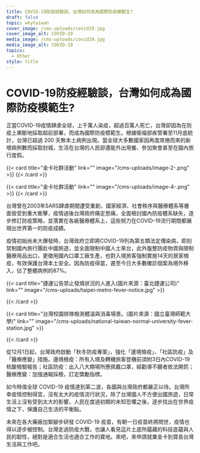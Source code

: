 ```yaml
---
title: COVID-19防疫經驗談，台灣如何成為國際防疫模範生?
draft: false
topic: whytaiwan
cover_image: /cms-uploads/covid19.jpg
cover_image_alt: COVID-19
media_image: /cms-uploads/covid19.jpg
media_image_alt: COVID-19
topics:
  - Other
style: title
---
```

# COVID-19防疫經驗談，台灣如何成為國際防疫模範生?

正當COVID-19疫情肆虐全球，上千萬人染疫，超過百萬人死亡，台灣卻因為在防疫上果斷地採取超前部署，而成為國際防疫模範生。根據衛福部疾管署至11月底統計，台灣已超過 200 天無本土病例出現。當全球大多數國家因再度席捲而來的新增病例數而採取封城，生活在台灣的人民卻還能外出用餐、參加聚會甚至在國內旅行度假。

{{< card title="金卡社群活動" link="" image="/cms-uploads/image-2-.png" >}}
{{< /card >}}

{{< card title="金卡社群活動" link="" image="/cms-uploads/image-4-.png" >}}
{{< /card >}}

台灣曾在2003年SARS肆虐期間遭受重創，國家經濟、社會秩序與醫療體系等層面皆受到重大衝擊，疫情過後台灣政府痛定思痛，全面檢討國內防疫體系缺失，逐步修訂防疫策略，並落實在各級醫療體系上，這些努力在COVID-19流行期間都展現出世界第一的防疫成績。

疫情初始尚未大爆發時，台灣政府立即將COVID-19列為第五類法定傳染病，即刻禁制國內旅行團赴中國旅遊，並全面限制中國人士來台，此外盤整防疫物資與限制醫療用品出口，更徵用國內口罩工廠生產，也對入境旅客強制實施14天的居家檢疫，有效保護台灣本土安全。因為防疫得當，遲至今日大多數確診個案為境外移入，佔了整體病例的87%。

{{< card title="捷運公告禁止發燒狀況的人進入(圖片來源：臺北捷運公司)" link="" image="/cms-uploads/taipei-metro-fever-notice.jpg" >}}

{{< /card >}}

{{< card title="台灣校園排隊檢測體溫與消毒場景。(圖片來源：國立臺灣師範大學)" link="" image="/cms-uploads/national-taiwan-normal-university-fever-station.jpg" >}}

{{< /card >}}

從12月1日起，台灣政府啟動「秋冬防疫專案」，強化「邊境檢疫」、「社區防疫」及「醫療應變」措施。邊境檢疫：所有入境及轉機旅客登機前須附3日內COVID-19核酸檢驗報告；社區防疫：出入八大類場所應佩戴口罩，經勸導不聽者依法開罰；醫療應變：加強通報採檢，訂定獎勵指標。

如今時值全球 COVID-19 疫情達到第二波，各國與台灣政府都嚴正以待。台灣所幸疫情控制得宜，沒有太大的疫情流行狀況，除了台灣國人不方便出國旅遊，日常生活上沒有受到太大的影響，人民在度過初期的未知恐懼之後，逐步找出在世界疫情之下，保護自己生活的平衡點。

未來在各大藥廠加緊腳步研發 COVID-19 疫苗，有朝一日疫苗終將問世，疫情也得以逐步被控制。台灣走過防疫大戰，也讓人看見這片土底所蘊藏的科技底蘊與人民的韌性，絕對是適合生活也適合工作的寶地。來吧，來申請就業金卡到寶島台灣生活與工作吧。